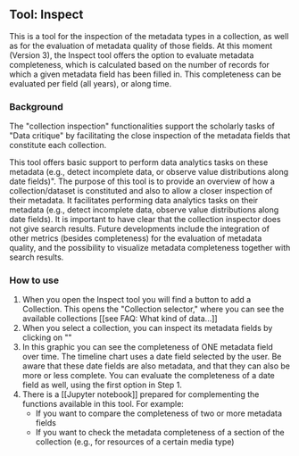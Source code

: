 ## Tool: Inspect

This is a tool for the inspection of the metadata types in a collection, as well as for the evaluation of metadata quality of those fields. At this moment (Version 3), the Inspect tool offers the option to evaluate metadata completeness, which is calculated based on the number of records for which a given metadata field has been filled in. This completeness can be evaluated per field (all years), or along time. 

### Background

The "collection inspection" functionalities support the scholarly tasks of \"Data critique\" by facilitating the close inspection of the metadata fields that constitute each collection. 

This tool offers basic support to perform data analytics tasks on these metadata (e.g., detect incomplete data, or observe value distributions along date fields)". The purpose of this tool is to provide an overview of how a collection/dataset is constituted and also to allow a closer inspection of their metadata. It facilitates performing data analytics tasks on their metadata (e.g., detect incomplete data, observe value distributions along date fields). It is important to have clear that the collection inspector does not give search results. Future developments include the integration of other metrics (besides completeness) for the evaluation of metadata quality, and the possibility to visualize metadata completeness together with search results. 

### How to use

1. When you open the Inspect tool you will find a button to add a Collection. This opens the "Collection selector," where you can see the available collections [[see FAQ: What kind of data...]]
2. When you select a collection, you can inspect its metadata fields by clicking on ""
3. In this graphic you can see the completeness of ONE metadata field over time. The timeline chart uses a date field selected by the user. Be aware that these date fields are also metadata, and that they can also be more or less complete. You can evaluate the completeness of a date field as well, using the first option in Step 1.
4. There is a [[Jupyter notebook]] prepared for complementing the functions available in this tool. For example:
   - If you want to compare the completeness of two or more metadata fields
   - If you want to check the metadata completeness of a section of the collection (e.g., for resources of a certain media type)
